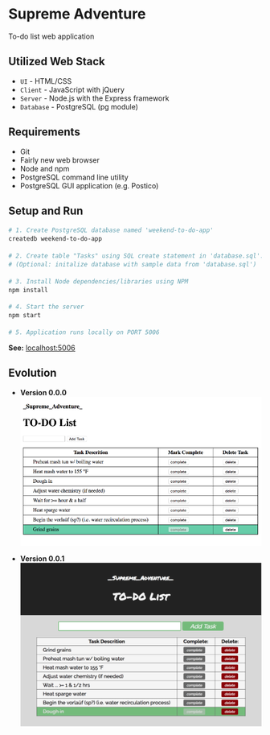 # Supreme Adventure
To-do list web application

## Utilized Web Stack
- `UI` - HTML/CSS
- `Client` - JavaScript with jQuery
- `Server` - Node.js with the Express framework
- `Database` - PostgreSQL (pg module)

## Requirements
- Git
- Fairly new web browser
- Node and npm
- PostgreSQL command line utility
- PostgreSQL GUI application (e.g. Postico)

## Setup and Run
```bash
# 1. Create PostgreSQL database named 'weekend-to-do-app'
createdb weekend-to-do-app

# 2. Create table "Tasks" using SQL create statement in 'database.sql'. 
# (Optional: initalize database with sample data from 'database.sql')

# 3. Install Node dependencies/libraries using NPM
npm install

# 4. Start the server
npm start

# 5. Application runs locally on PORT 5006
```

**See:** [localhost:5006](http://localhost:5006)

## Evolution
- **Version 0.0.0**
![Screen Shot](docs/images/sample-v0.0.0.png)

- **Version 0.0.1**
![Screen Shot](docs/images/sample-v0.0.1.png)
